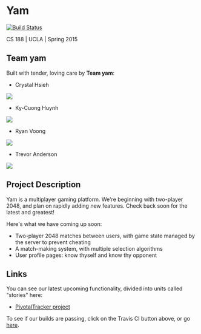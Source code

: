 # Yam
[![Build Status](https://travis-ci.org/scalableinternetservices/yam.svg?branch=master)](https://travis-ci.org/scalableinternetservices/yam)

CS 188 | UCLA | Spring 2015

## Team yam

Built with tender, loving care by **Team yam**:
* Crystal Hsieh

![](https://avatars3.githubusercontent.com/u/5697626?v=3&s=200)
* Ky-Cuong Huynh

![](https://avatars3.githubusercontent.com/u/4713937?v=3&s=200)
* Ryan Voong

![](https://avatars0.githubusercontent.com/u/9437694?v=3&s=200)
* Trevor Anderson

![](https://avatars3.githubusercontent.com/u/4506383?v=3&s=200)

## Project Description 

Yam is a multiplayer gaming platform. We're beginning 
with two-player 2048, and plan on rapidly adding new features.
Check back soon for the latest and greatest!

Here's what we have coming up soon:

* Two-player 2048 matches between users, with 
  game state managed by the server to prevent cheating
* A match-making system, with multiple selection algorithms
* User profile pages: know thyself and know thy opponent


## Links

You can see our latest upcoming functionality, divided into
units called "stories" here:

* [PivotalTracker project](https://www.pivotaltracker.com/projects/1321096)

To see if our builds are passing, click on the Travis CI 
button above, or go [here](https://travis-ci.org/scalableinternetservices/yam/builds).





